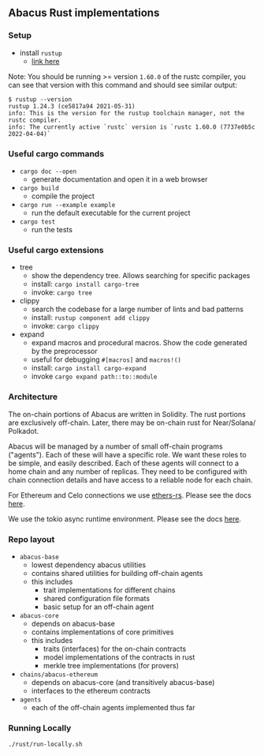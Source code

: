 ## Abacus Rust implementations

### Setup

- install `rustup`
  - [link here](https://rustup.rs/)

Note: You should be running >= version `1.60.0` of the rustc compiler, you can see that version with this command and should see similar output:

```
$ rustup --version
rustup 1.24.3 (ce5817a94 2021-05-31)
info: This is the version for the rustup toolchain manager, not the rustc compiler.
info: The currently active `rustc` version is `rustc 1.60.0 (7737e0b5c 2022-04-04)`
```

### Useful cargo commands

- `cargo doc --open`
  - generate documentation and open it in a web browser
- `cargo build`
  - compile the project
- `cargo run --example example`
  - run the default executable for the current project
- `cargo test`
  - run the tests

### Useful cargo extensions

- tree
  - show the dependency tree. Allows searching for specific packages
  - install: `cargo install cargo-tree`
  - invoke: `cargo tree`
- clippy
  - search the codebase for a large number of lints and bad patterns
  - install: `rustup component add clippy`
  - invoke: `cargo clippy`
- expand
  - expand macros and procedural macros. Show the code generated by the preprocessor
  - useful for debugging `#[macros]` and `macros!()`
  - install: `cargo install cargo-expand`
  - invoke `cargo expand path::to::module`

### Architecture

The on-chain portions of Abacus are written in Solidity. The rust portions are
exclusively off-chain. Later, there may be on-chain rust for Near/Solana/
Polkadot.

Abacus will be managed by a number of small off-chain programs ("agents"). Each
of these will have a specific role. We want these roles to be simple, and
easily described. Each of these agents will connect to a home chain and any
number of replicas. They need to be configured with chain connection details
and have access to a reliable node for each chain.

For Ethereum and Celo connections we use
[ethers-rs](https://github.com/gakonst/ethers-rs). Please see the docs
[here](https://docs.rs/ethers/0.2.0/ethers/).

We use the tokio async runtime environment. Please see the docs
[here](https://docs.rs/tokio/1.1.0/tokio/).

### Repo layout

- `abacus-base`
  - lowest dependency abacus utilities
  - contains shared utilities for building off-chain agents
  - this includes
    - trait implementations for different chains
    - shared configuration file formats
    - basic setup for an off-chain agent
- `abacus-core`
  - depends on abacus-base
  - contains implementations of core primitives
  - this includes
    - traits (interfaces) for the on-chain contracts
    - model implementations of the contracts in rust
    - merkle tree implementations (for provers)
- `chains/abacus-ethereum`
  - depends on abacus-core (and transitively abacus-base)
  - interfaces to the ethereum contracts
- `agents`
  - each of the off-chain agents implemented thus far

### Running Locally

```bash
./rust/run-locally.sh
```
